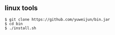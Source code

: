 ## linux tools

    $ git clone https://github.com/yuweijun/bin.jar
    $ cd bin
    $ ./install.sh

